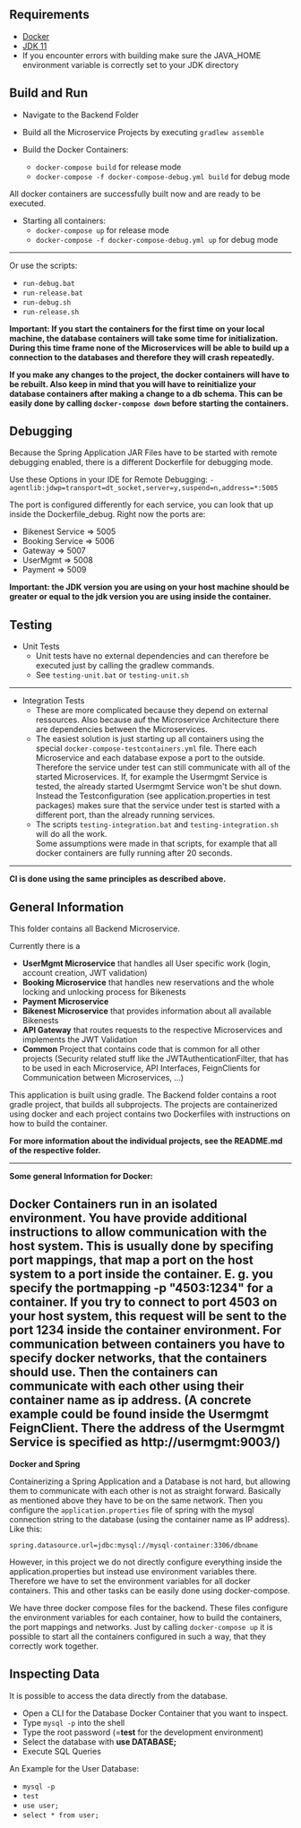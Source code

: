 ## Requirements
- [Docker](https://www.docker.com)
- [JDK 11](https://www.oracle.com/java/technologies/javase-jdk11-downloads.html)
- If you encounter errors with building make sure the JAVA_HOME environment variable is correctly set to your JDK directory

## Build and Run

- Navigate to the Backend Folder
  
- Build all the Microservice Projects by executing `gradlew assemble`

- Build the Docker Containers:
  - `docker-compose build` for release mode
  - `docker-compose -f docker-compose-debug.yml build` for debug mode

All docker containers are successfully built now and are ready to be executed.

- Starting all containers:
  - `docker-compose up` for release mode
  - `docker-compose -f docker-compose-debug.yml up` for debug mode

---
Or use the scripts:
- `run-debug.bat`
- `run-release.bat`
- `run-debug.sh`
- `run-release.sh`

**Important: If you start the containers for the first time on your local
machine, the database containers will take some time for initialization.
During this time frame none of the Microservices will be able to build up a
connection to the databases and therefore they will crash repeatedly.** 

**If you make any changes to the project, the docker containers will have to be
rebuilt. Also keep in mind that you will have to reinitialize your database
containers after making a change to a db schema. This can be easily done by
calling `docker-compose down` before starting the containers.**


## Debugging

Because the Spring Application JAR Files have to be started with remote debugging enabled, there is a different Dockerfile
for debugging mode.

Use these Options in your IDE for Remote Debugging:
`-agentlib:jdwp=transport=dt_socket,server=y,suspend=n,address=*:5005` 

The port is configured differently for each service, you can look that up inside the Dockerfile_debug.
Right now the ports are:
- Bikenest Service => 5005
- Booking Service => 5006
- Gateway => 5007
- UserMgmt => 5008
- Payment => 5009


**Important: the JDK version you are using on your host machine should be greater or equal to the jdk version you are using inside the container.**

## Testing

- Unit Tests
  - Unit tests have no external dependencies and can therefore be executed
  just by calling the gradlew commands.
  - See `testing-unit.bat` or `testing-unit.sh`
---  
- Integration Tests
  - These are more complicated because they depend on external ressources.
  Also because auf the Microservice Architecture there are dependencies between the
    Microservices.
  - The easiest solution is just starting up all containers using the special
  `docker-compose-testcontainers.yml` file. There each Microservice and each database expose a port to the outside.
    Therefore the service under test can still communicate with all of the started Microservices.
    If, for example the Usermgmt Service is tested, the already started Usermgmt Service won't
    be shut down. Instead the Testconfiguration (see application.properties in test packages) makes sure
    that the service under test is started with a different port, than the already running services.
  - The scripts `testing-integration.bat` and `testing-integration.sh` will do all the work.  
  Some assumptions were made in that scripts, for example that all docker containers are fully running
    after 20 seconds.
---

**CI is done using the same principles as described above.**


## General Information

This folder contains all Backend Microservice.

Currently there is a
- **UserMgmt Microservice** that handles all User specific work (login, account creation,
  JWT validation)
- **Booking Microservice** that handles new reservations and the whole locking and
unlocking process for Bikenests
- **Payment Microservice**
- **Bikenest Microservice** that provides information about all available Bikenests
- **API Gateway** that routes requests to the respective Microservices and implements
the JWT Validation
- **Common** Project that contains code that is common for all other projects (Security related stuff like
  the JWTAuthenticationFilter, that has to be used in each Microservice, API Interfaces, FeignClients for Communication
  between Microservices, ...)  
  
This application is built using gradle. The Backend folder contains a
root gradle project, that builds all subprojects. 
The projects are containerized using docker and each project contains two Dockerfiles with
instructions on how to build the container.

**For more information about the individual projects, see the README.md of the respective folder.**

---
**Some general Information for Docker:**

Docker Containers run in an isolated environment. You have provide additional instructions to allow communication with the
host system. This is usually done by specifing port mappings, that map a port on the host system to a port inside the container.
E. g. you specify the portmapping -p "4503:1234" for a container. If you try to connect to port 4503 on your host system, this
request will be sent to the port 1234 inside the container environment.
For communication between containers you have to specify docker networks, that the containers should use. Then the containers can
communicate with each other using their container name as ip address. (A concrete example could be found inside the Usermgmt FeignClient.
There the address of the Usermgmt Service is specified as http://usermgmt:9003/)
---
**Docker and Spring**

Containerizing a Spring Application and a Database is not hard, but allowing them to communicate with each other is not as
straight forward. Basically as mentioned above they have to be on the same network. Then you configure the `application.properties`
file of spring with the mysql connection string to the database (using the container name as IP address). Like this:

`spring.datasource.url=jdbc:mysql://mysql-container:3306/dbname`

However, in this project we do not directly configure everything inside the application.properties but instead
use environment variables there. Therefore we have to set the environment variables for all docker containers.
This and other tasks can be easily done using docker-compose.

We have three docker compose files for the backend. These files configure the environment variables for each container,
how to build the containers, the port mappings and networks.
Just by calling `docker-compose up` it is possible to start all the containers configured in such a way,
that they correctly work together.

## Inspecting Data

It is possible to access the data directly from the database.
- Open a CLI for the Database Docker Container that you want to inspect.
- Type `mysql -p` into the shell
- Type the root password (=**test** for the development environment)
- Select the database with **use DATABASE;**
- Execute SQL Queries

An Example for the User Database:
- `mysql -p`
- `test`
- `use user;`
- `select * from user;`
